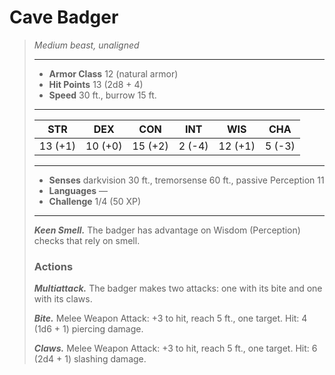 # Cave Badger
>*Medium beast, unaligned*
>___
>- **Armor Class** 12 (natural armor)
>- **Hit Points** 13 (2d8 + 4)
>- **Speed** 30 ft., burrow 15 ft.
>___
>|STR|DEX|CON|INT|WIS|CHA|
>|:---:|:---:|:---:|:---:|:---:|:---:|
>|13 (+1)|10 (+0)|15 (+2)|2 (-4)|12 (+1)|5 (-3)|
>___
>- **Senses** darkvision 30 ft., tremorsense 60 ft., passive Perception 11
>- **Languages** —
>- **Challenge** 1/4 (50 XP)
>___
>***Keen Smell.*** The badger has advantage on Wisdom (Perception) checks that rely on smell.  
>
>### Actions
>***Multiattack.*** The badger makes two attacks: one with its bite and one with its claws.  
>
>***Bite.*** Melee Weapon Attack: +3 to hit, reach 5 ft., one target. Hit: 4 (1d6 + 1) piercing damage.  
>
>***Claws.*** Melee Weapon Attack: +3 to hit, reach 5 ft., one target. Hit: 6 (2d4 + 1) slashing damage.